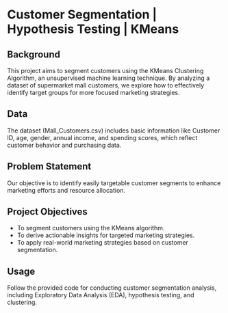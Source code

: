 # Customer Segmentation | Hypothesis Testing | KMeans

## Background
This project aims to segment customers using the KMeans Clustering Algorithm, an unsupervised machine learning technique. By analyzing a dataset of supermarket mall customers, we explore how to effectively identify target groups for more focused marketing strategies.

## Data
The dataset (Mall_Customers.csv) includes basic information like Customer ID, age, gender, annual income, and spending scores, which reflect customer behavior and purchasing data.

## Problem Statement
Our objective is to identify easily targetable customer segments to enhance marketing efforts and resource allocation.

## Project Objectives
- To segment customers using the KMeans algorithm.
- To derive actionable insights for targeted marketing strategies.
- To apply real-world marketing strategies based on customer segmentation.

## Usage
Follow the provided code for conducting customer segmentation analysis, including Exploratory Data Analysis (EDA), hypothesis testing, and clustering.

